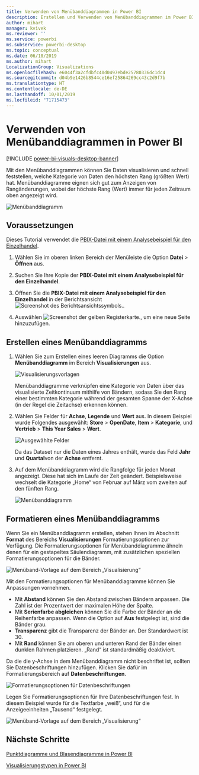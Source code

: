 ```yaml
---
title: Verwenden von Menübanddiagrammen in Power BI
description: Erstellen und Verwenden von Menübanddiagrammen im Power BI Desktop
author: mihart
manager: kvivek
ms.reviewer: ''
ms.service: powerbi
ms.subservice: powerbi-desktop
ms.topic: conceptual
ms.date: 06/10/2019
ms.author: mihart
LocalizationGroup: Visualizations
ms.openlocfilehash: e6044f3a2cfdbfc40d0497ebde25780336dc1dc4
ms.sourcegitcommit: d04b9e1426b8544ce16ef25864269cc43c2d9f7b
ms.translationtype: HT
ms.contentlocale: de-DE
ms.lasthandoff: 10/01/2019
ms.locfileid: "71715473"
---
```

# <a name="use-ribbon-charts-in-power-bi"></a>Verwenden von Menübanddiagrammen in Power BI

[!INCLUDE [power-bi-visuals-desktop-banner](../includes/power-bi-visuals-desktop-banner.md)]

Mit den Menübanddiagrammen können Sie Daten visualisieren und schnell feststellen, welche Kategorie von Daten den höchsten Rang (größten Wert) hat. Menübanddiagramme eignen sich gut zum Anzeigen von Rangänderungen, wobei der höchste Rang (Wert) immer für jeden Zeitraum oben angezeigt wird. 

![Menübanddiagramm](media/desktop-ribbon-charts/ribbon-charts-01.png)

## <a name="prerequisites"></a>Voraussetzungen

Dieses Tutorial verwendet die [PBIX-Datei mit einem Analysebeispiel für den Einzelhandel](http://download.microsoft.com/download/9/6/D/96DDC2FF-2568-491D-AAFA-AFDD6F763AE3/Retail%20Analysis%20Sample%20PBIX.pbix).

1. Wählen Sie im oberen linken Bereich der Menüleiste die Option **Datei** > **Öffnen** aus.
   
2. Suchen Sie Ihre Kopie der **PBIX-Datei mit einem Analysebeispiel für den Einzelhandel**.

1. Öffnen Sie die **PBIX-Datei mit einem Analysebeispiel für den Einzelhandel** in der Berichtsansicht ![Screenshot des Berichtsansichtssymbols.](media/power-bi-visualization-kpi/power-bi-report-view.png).

1. Auswählen ![Screenshot der gelben Registerkarte.,](media/power-bi-visualization-kpi/power-bi-yellow-tab.png) um eine neue Seite hinzuzufügen.

## <a name="create-a-ribbon-chart"></a>Erstellen eines Menübanddiagramms

1. Wählen Sie zum Erstellen eines leeren Diagramms die Option **Menübanddiagramm** im Bereich **Visualisierungen** aus.

    ![Visualisierungsvorlagen](media/desktop-ribbon-charts/power-bi-template.png)

    Menübanddiagramme verknüpfen eine Kategorie von Daten über das visualisierte Zeitkontinuum mithilfe von Bändern, sodass Sie den Rang einer bestimmten Kategorie während der gesamten Spanne der X-Achse (in der Regel die Zeitachse) erkennen können.

2. Wählen Sie Felder für **Achse**, **Legende** und **Wert** aus.  In diesem Beispiel wurde Folgendes ausgewählt: **Store** > **OpenDate**, **Item** > **Kategorie**, und **Vertrieb** > **This Year Sales** > **Wert**.  

    ![Ausgewählte Felder](media/desktop-ribbon-charts/power-bi-ribbon-values.png)

    Da das Dataset nur die Daten eines Jahres enthält, wurde das Feld **Jahr** und **Quartal**von der **Achse** entfernt.

3. Auf dem Menübanddiagramm wird die Rangfolge für jeden Monat angezeigt. Diese hat sich im Laufe der Zeit geändert. Beispielsweise wechselt die Kategorie „Home“ von Februar auf März vom zweiten auf den fünften Rang.

    ![Menübanddiagramm](media/desktop-ribbon-charts/power-bi-ribbon.png)

## <a name="format-a-ribbon-chart"></a>Formatieren eines Menübanddiagramms
Wenn Sie ein Menübanddiagramm erstellen, stehen Ihnen im Abschnitt **Format** des Bereichs **Visualisierungen** Formatierungsoptionen zur Verfügung. Die Formatierungsoptionen für Menübanddiagramme ähneln denen für ein gestapeltes Säulendiagramm, mit zusätzlichen speziellen Formatierungsoptionen für die Bänder.

![Menüband-Vorlage auf dem Bereich „Visualisierung“](media/desktop-ribbon-charts/power-bi-format-ribbon.png)

Mit den Formatierungsoptionen für Menübanddiagramme können Sie Anpassungen vornehmen.

* Mit **Abstand** können Sie den Abstand zwischen Bändern anpassen. Die Zahl ist der Prozentwert der maximalen Höhe der Spalte.
* Mit **Serienfarbe abgleichen** können Sie die Farbe der Bänder an die Reihenfarbe anpassen. Wenn die Option auf **Aus** festgelegt ist, sind die Bänder grau.
* **Transparenz** gibt die Transparenz der Bänder an. Der Standardwert ist 30.
* Mit **Rand** können Sie am oberen und unteren Rand der Bänder einen dunklen Rahmen platzieren. „Rand“ ist standardmäßig deaktiviert.

Da die die y-Achse in dem Menübanddiagramm nicht beschriftet ist, sollten Sie Datenbeschriftungen hinzufügen. Klicken Sie dafür im Formatierungsbereich auf **Datenbeschriftungen**. 

![Formatierungsoptionen für Datenbeschriftungen](media/desktop-ribbon-charts/power-bi-labels.png)

Legen Sie Formatierungsoptionen für Ihre Datenbeschriftungen fest. In diesem Beispiel wurde für die Textfarbe „weiß“, und für die Anzeigeeinheiten „Tausend“ festgelegt.

![Menüband-Vorlage auf dem Bereich „Visualisierung“](media/desktop-ribbon-charts/power-bi-data-labels.png)

## <a name="next-steps"></a>Nächste Schritte

[Punktdiagramme und Blasendiagramme in Power BI](power-bi-visualization-scatter.md)

[Visualisierungstypen in Power BI](power-bi-visualization-types-for-reports-and-q-and-a.md)
